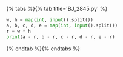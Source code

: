 {% tabs %}{% tab title='BJ_2845.py' %}

```py
w, h = map(int, input().split())
a, b, c, d, e = map(int, input().split())
r = w * h
print(a - r, b - r, c - r, d - r, e - r)
```

{% endtab %}{% endtabs %}

